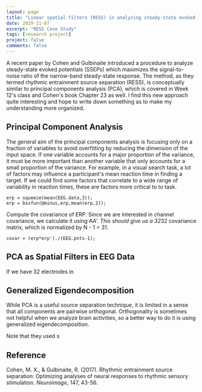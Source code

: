 ```yaml
---
layout: page
title: "Linear spatial filters (RESS) in analyzing steady-state evoked potentials: Study Notes"
date: 2019-11-07
excerpt: "RESS Case Study"
tags: [research project]
project: false
comments: false
---
```


A recent paper by Cohen and Gulbinaite introduced a procedure to analyze steady-state evoked potentials (SSEPs) which maximizes the
signal-to-noise ratio of the narrow-band steady-state response. The method, as they termed rhythmic entrainment source
separation (RESS), is conceptually similar to principal components analysis (PCA), which is covered in Week 12's class
and Cohen's book Chapter 23 as well. I find this new approach quite interesting and hope to write down something as to
make my understanding more organized.

## Principal Component Analysis
The general aim of the principal components analysis is focusing only on a fraction of variables to avoid overfitting
by reducing the dimension of the input space. If one variable accounts for a major proportion of the variance, it must
be more important than another variable that only accounts for a small proportion of the variance. For example, in a
visual search task, a lot of factors may influence a participant's mean reaction time in finding a target. If we could
find some factors that correlate to a wide range of variability in reaction times, these are factors more critical to
to task.

```
erp = squeeze(mean(EEG.data,3));
erp = bsxfun(@minus,erp,mean(erp,2));
```

Compute the covariance of ERP. Since we are interested in channel covariance, we calculate it using A*A'. This should
give us a 32*32 covariance matrix, which is normalized by N - 1 = 31.

```
covar = (erp*erp')./(EEG.pnts-1);
```

## PCA as Spatial Filters in EEG Data
If we have 32 electrodes in 

## Generalized Eigendecomposition
While PCA is a useful source separation technique, it is limited in a sense that all components are pairwise orthogonal.
Orthogonality is sometimes not helpful when we analyze brain activities, so a better way to do it is using generalized
eigendecomposition. 



Note that they used s

## Reference
Cohen, M. X., & Gulbinaite, R. (2017). Rhythmic entrainment source separation: Optimizing analyses of neural responses to rhythmic sensory stimulation. _Neuroimage_, 147, 43-56.
